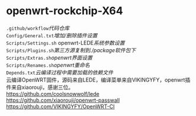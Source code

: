 # openwrt-rockchip-X64
`.github/workflow`*代码仓库<br>*
`Config/General.txt`*增加/删除插件设置<br>*
`Scripts/Settings.sh` openwrt-LEDE*系统参数设置<br>*
`Scripts/Plugins.sh`*第三方源复制到./package软件包下<br>*
`Scripts/Extras.sh`*openwrt界面设置<br>*
`Scripts/Renames.sh`*openwrt重命名<br>*
`Depends.txt`*云编译过程中需要加载的依赖文件<br>*
云编译OpenWRT固件，源码来自LEDE，编译菜单来自VIKINGYFY，openwrt插件来自xiaorouji，感谢三位。<br>
https://github.com/coolsnowwolf/lede<br>
https://github.com/xiaorouji/openwrt-passwall<br>
https://github.com/VIKINGYFY/OpenWRT-CI<br>
